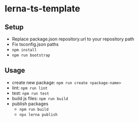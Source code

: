 # lerna-ts-template

<!-- [![lerna](https://img.shields.io/badge/maintained%20with-lerna-cc00ff.svg)](https://lerna.js.org/ -->

## Setup

- Replace package.json repository.url to your repository path
- Fix tsconfig.json paths
- `npm install`
- `npm run bootstrap`

## Usage

- create new package: `npm run create <package-name>`
- lint: `npm run lint`
- test: `npm run test`
- build js files: `npm run build`
- publish packages
  - `npm run build`
  - `npx lerna publish`
